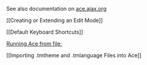 See also documentation on [ace.ajax.org](http://ace.ajax.org)

[[Creating or Extending an Edit Mode]]

[[Default Keyboard Shortcuts]]

[Running Ace from file:](https://github.com/ajaxorg/ace/wiki/Running-Ace-from-a-file:)

[[Importing .tmtheme and .tmlanguage Files into Ace]]